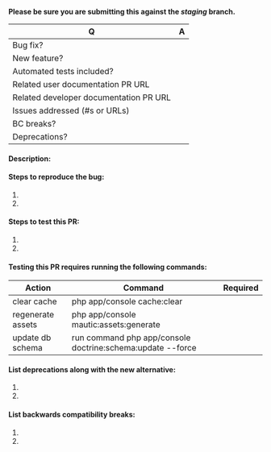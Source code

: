 **Please be sure you are submitting this against the _staging_ branch.**

[//]: # ( Please answer the following questions: )

| Q  | A
| --- | ---
| Bug fix? | 
| New feature? | 
| Automated tests included? |
| Related user documentation PR URL | 
| Related developer documentation PR URL | 
| Issues addressed (#s or URLs) | 
| BC breaks? | 
| Deprecations? | 

[//]: # ( Note that all new features should have a related user and/or developer documentation PR in their respective repositories. )

[//]: # ( Required: )
#### Description:

[//]: # ( As applicable: )
#### Steps to reproduce the bug:
1. 
2. 

#### Steps to test this PR:
1. 
2. 

#### Testing this PR requires running the following commands:
Action |  Command  | Required
| --- | --- | ---
clear cache | php app/console cache:clear | 
regenerate assets | php app/console mautic:assets:generate | 
update db schema | run command php app/console doctrine:schema:update --force | 

#### List deprecations along with the new alternative:
1. 
2. 

#### List backwards compatibility breaks:
1. 
2. 
